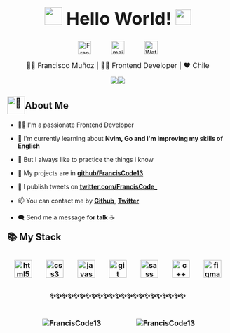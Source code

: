 <h1 style="font-size: 2.5rem; font-weight: bold; text-align: center;" align='center'> <img src="https://media.giphy.com/media/ObNTw8Uzwy6KQ/giphy.gif" width="40px"> Hello World! <img src="https://media.giphy.com/media/fFEFxS3DE5VIY/giphy.gif" width="35px" /></h1>

<div align='center' style="display: flex; flex-wrap: wrap; justify-content: center; align-items: flex-start; column-gap: 20px;">
<a margin='0 0.8rem' style="margin: 0 0.8rem; outline: none;" href="https://twitter.com/FrancisCode13" target="_blank"><img src="./assets/social-media/twitter.svg" alt="FrancisCode13" width="30"  /></a>
<a margin='0 0.8rem' style="margin: 0 0.8rem; outline: none;" href='mailto:franciscodeoficial@gmail.com' target='_blank'><img src="./assets/social-media/gmail.svg" width="30" alt="mail to francisco muñoz" /></a>
<a margin='0 0.8rem' style="margin: 0 0.8rem; outline: none;" href="https://discord.gg/dzsa2PG6Cw" target="_blank" ><img src="./assets/discord.svg" alt="Watermelon Code" width='30'></a>
  

</div>

<p style="text-align: center; font-size: 1rem;" align='center'>👦🏻 Francisco Muñoz | 👨‍💻 Frontend Developer | ❤ Chile</p>
<div style="display: flex; flex-direction: row; justify-content: center">
  <img src="https://img.shields.io/github/followers/FrancisCode13?color=%23171717&label=Github%20Followers&logo=Github">
  <img src="https://img.shields.io/twitter/follow/FrancisCode_?color=%2300ACEE&label=Twitter%20Followers&logo=Twitter&style=plastic">
</div>

<h2 style="display: flex; align-items: center; margin-bottom: 1rem;"><img style="width: 40px; margin: 0;" src="./assets/Octocat/Octocat.png" alt="🌟" width='40' /> About Me</h2>

- 👨‍💻 I'm a passionate Frontend Developer

- 🌱 I'm currently learning about **Nvim, Go and i'm improving my skills of English**

- 💙 But I always like to practice the things i know

- 🌟 My projects are in **[github/FrancisCode13](https://github.com/FrancisCode?tab=repositories)**

- 💬 I publish tweets on **[twitter.com/FrancisCode_](https://twitter.com/FrancisCode_)**


- 📫 You can contact me by **[Github](https://github.com/FrancisCode13)**, **[Twitter](https://twitter.com/FrancisCode_)**

- 🗨️ Send me a message **for talk** ☕

<h2 style="margin: 1rem 0;">📚 My Stack<h3>
<p align='center' style="text-align: center; display: flex; justify-content: space-around; flex-wrap: wrap; margin-top: 2rem; margin-bottom: 2rem;">
<img src="./assets/html.svg" alt="html5" width="40" height="40"/>
<img src="./assets/css3.svg" alt="css3" width="40" height="40"/> 
<img src="./assets/javascript.svg" alt="javascript" width="40" height="40"/> 
<img src="./assets/git.svg" alt="git" width="40" height="40"/>
<img src="./assets/sass.svg" alt="sass" width="40" height="40"/> 
<img src="https://upload.wikimedia.org/wikipedia/commons/1/18/ISO_C%2B%2B_Logo.svg" alt="c++" widht="40" height="40">
<img src="https://www.vectorlogo.zone/logos/figma/figma-icon.svg" alt="figma" width="40" height="40"/> 

</p>

<p style="text-align: center; margin: 1.5rem 0;" align='center'>
  ✨✨✨✨✨✨✨✨✨✨✨✨✨✨✨✨✨✨✨✨✨✨✨
</p>

<div style="display: flex; justify-content: space-evenly; flex-wrap: wrap;">
  <p>&nbsp;<img align="center" src="https://github-readme-stats.vercel.app/api?username=FrancisCode13&show_icons=true&theme=vue" alt="FrancisCode13" /></p>

  <p>&nbsp;<img align="center" src="https://github-readme-stats.vercel.app/api/top-langs/?username=FrancisCode13&layout=compact&theme=vue" alt="FrancisCode13" /></p>
</div>
